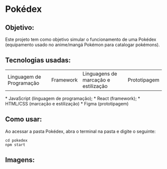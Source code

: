 # Pokédex

## Objetivo:

Este projeto tem como objetivo simular o funcionamento de uma Pokédex (equipamento usado no anime/mangá Pokémon para catalogar pokémons).

## Tecnologias usadas:

<table>
 <tr>
  <td>Linguagem de Programação</td>
  <td>Framework</td>
  <td>Linguagens de marcação e estilização</td>
  <td>Prototipagem</td>
 </tr>
</table>
 * JavaScript (linguagem de programação);
 * React (framework);
 * HTML/CSS (marcação e estilização)
 * Figma (prototipagem)

## Como usar:

Ao acessar a pasta Pokédex, abra o terminal na pasta e digite o seguinte:
 ```
 cd pokedex
 npm start
```

## Imagens:

